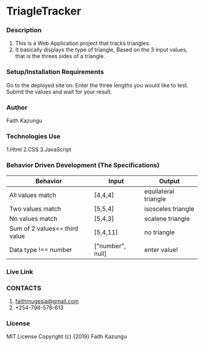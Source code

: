 # TriagleTracker

### Description
1. This is a Web Application project that tracks triangles.
2. It basically displays the type of triangle, Based on the 3 input values, that is the threes sides of a triangle.

### Setup/Installation Requirements
Go to the deployed site on:
Enter the three lengths you would like to test.
Submit the values and wait for your result.

### Author
Faith Kazungu

### Technologies Use
1.Html
2.CSS
3.JavaScript

### Behavior Driven Development (The Specifications)
| Behavior                        |	Input	                        |  Output     
|---------------------------------|-------------------------------|---------------------|
|All values match                 |[4,4,4]	                      |equilateral triangle |
|Two values match	                |[5,5,4]                        |isosceles  triangle  |
|No values match                  |[5,4,3]                        |scalene   triangle   |
|Sum of 2 values<= third value    |[5,4,11]                       |no triangle          |
|Data type !== number	            |["number", null]               |enter value!         |

### Live Link

### CONTACTS
1. faithmugesia@gmail.com
2. +254-798-578-613

### License
MIT License Copyright (c) {2019} Faith Kazungu
